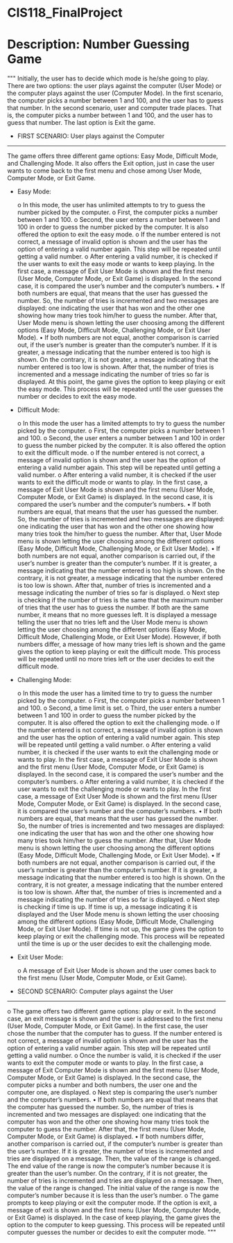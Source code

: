 # CIS118_FinalProject
# Description: Number Guessing Game

""" 
Initially, the user has to decide which mode is he/she going to play. There are two options: 
the user plays against the computer (User Mode) or the computer plays against the user (Computer 
Mode). In the first scenario, the computer picks a number between 1 and 100, and the user has to 
guess that number. In the second scenario, user and computer trade places. That is, the computer 
picks a number between 1 and 100, and the user has to guess that number. The last option is Exit 
the game.


* FIRST SCENARIO: User plays against the Computer
-----------------------------------------------------
The game offers three different game options: Easy Mode, Difficult Mode, and Challenging Mode. 
It also offers the Exit option, just in case the user wants to come back to the first menu and 
chose among User Mode, Computer Mode, or Exit Game.

-   Easy Mode:

    o   In this mode, the user has unlimited attempts to try to guess the number picked by the 
        computer.
    o   First, the computer picks a number between 1 and 100.
    o   Second, the user enters a number between 1 and 100 in order to guess the number picked by 
        the computer. It is also offered the option to exit the easy mode.
    o   If the number entered is not correct, a message of invalid option is shown and the user 
        has the option of entering a valid number again.  This step will be repeated until getting 
        a valid number.
    o   After entering a valid number, it is checked if the user wants to exit the easy mode or wants 
        to keep playing. In the first case, a message of Exit User Mode is shown and the first menu 
        (User Mode, Computer Mode, or Exit Game) is displayed. In the second case, it is compared the 
        user’s number and the computer’s numbers. 
        •   If both numbers are equal, that means that the user has guessed the number. So, the number 
            of tries is incremented and two messages are displayed: one indicating the user that has 
            won and the other one showing how many tries took him/her to guess the number. After that, 
            User Mode menu is shown letting the user choosing among the different options (Easy Mode, 
            Difficult Mode, Challenging Mode, or Exit User Mode). 
        •   If both numbers are not equal, another comparison is carried out, if the user’s number is 
            greater than the computer’s number. If it is greater, a message indicating that the number 
            entered is too high is shown. On the contrary, it is not greater, a message indicating that 
            the number entered is too low is shown. After that, the number of tries is incremented and 
            a message indicating the number of tries so far is displayed. At this point, the game gives 
            the option to keep playing or exit the easy mode. This process will be repeated until the 
            user guesses the number or decides to exit the easy mode.

-   Difficult Mode:

    o   In this mode the user has a limited attempts to try to guess the number picked by the computer.
    o   First, the computer picks a number between 1 and 100.
    o   Second, the user enters a number between 1 and 100 in order to guess the number picked by the 
        computer. It is also offered the option to exit the difficult mode.
    o   If the number entered is not correct, a message of invalid option is shown and the user has 
        the option of entering a valid number again.  This step will be repeated until getting a valid 
        number.
    o   After entering a valid number, it is checked if the user wants to exit the difficult mode or 
        wants to play. In the first case, a message of Exit User Mode is shown and the first menu (User 
        Mode, Computer Mode, or Exit Game) is displayed. In the second case, it is compared the user’s 
        number and the computer’s numbers. 
        •   If both numbers are equal, that means that the user has guessed the number. So, the number 
            of tries is incremented and two messages are displayed: one indicating the user that has 
            won and the other one showing how many tries took the him/her to guess the number. After 
            that, User Mode menu is shown letting the user choosing among the different options (Easy 
            Mode, Difficult Mode, Challenging Mode, or Exit User Mode). 
        •   If both numbers are not equal, another comparison is carried out, if the user’s number is 
            greater than the computer’s number. If it is greater, a message indicating that the number 
            entered is too high is shown. On the contrary, it is not greater, a message indicating that 
            the number entered is too low is shown. After that, number of tries is incremented and a 
            message indicating the number of tries so far is displayed. 
    o   Next step is checking if the number of tries is the same that the maximum number of tries that 
        the user has to guess the number.  If both are the same number, it means that no more guesses 
        left. It is displayed a message telling the user that no tries left and the User Mode menu is 
        shown letting the user choosing among the different options (Easy Mode, Difficult Mode, 
        Challenging Mode, or Exit User Mode). However, if both numbers differ, a message of how many 
        tries left is shown and the game gives the option to keep playing or exit the difficult mode. 
        This process will be repeated until no more tries left or the user decides to exit the difficult 
        mode.

-   Challenging Mode:

    o   In this mode the user has a limited time to try to guess the number picked by the computer.
    o   First, the computer picks a number between 1 and 100.
    o   Second, a time limit is set.
    o   Third, the user enters a number between 1 and 100 in order to guess the number picked by the 
        computer. It is also offered the option to exit the challenging mode.
    o   If the number entered is not correct, a message of invalid option is shown and the user has 
        the option of entering a valid number again.  This step will be repeated until getting a valid 
        number.
    o   After entering a valid number, it is checked if the user wants to exit the challenging mode or 
        wants to play. In the first case, a message of Exit User Mode is shown and the first menu (User 
        Mode, Computer Mode, or Exit Game) is displayed. In the second case, it is compared the user’s 
        number and the computer’s numbers. 
    o   After entering a valid number, it is checked if the user wants to exit the challenging mode or 
        wants to play. In the first case, a message of Exit User Mode is shown and the first menu (User 
        Mode, Computer Mode, or Exit Game) is displayed. In the second case, it is compared the user’s 
        number and the computer’s numbers. 
        •   If both numbers are equal, that means that the user has guessed the number. So, the number 
            of tries is incremented and two messages are displayed: one indicating the user that has won 
            and the other one showing how many tries took him/her to guess the number. After that, User 
            Mode menu is shown letting the user choosing among the different options (Easy Mode, Difficult 
            Mode, Challenging Mode, or Exit User Mode). 
        •   If both numbers are not equal, another comparison is carried out, if the user’s number is 
            greater than the computer’s number. If it is greater, a message indicating that the number 
            entered is too high is shown. On the contrary, it is not greater, a message indicating that 
            the number entered is too low is shown. After that, the number of tries is incremented and a 
            message indicating the number of tries so far is displayed. 
    o   Next step is checking if time is up.  If time is up, a message indicating it is displayed and 
        the User Mode menu is shown letting the user choosing among the different options (Easy Mode, 
        Difficult Mode, Challenging Mode, or Exit User Mode). If time is not up, the game gives the option 
        to keep playing or exit the challenging mode. This process will be repeated until the time is up 
        or the user decides to exit the challenging mode.

-   Exit User Mode:

    o   A message of Exit User Mode is shown and the user comes back to the first menu (User Mode, 
        Computer Mode, or Exit Game).


* SECOND SCENARIO: Computer plays against the User
------------------------------------------------------
o   The game offers two different game options: play or exit. In the second case, an exit message is shown 
    and the user is addressed to the first menu (User Mode, Computer Mode, or Exit Game). In the first case, 
    the user chose the number that the computer has to guess. If the number entered is not correct, a message 
    of invalid option is shown and the user has the option of entering a valid number again.  This step will 
    be repeated until getting a valid number.
o   Once the number is valid, it is checked if the user wants to exit the computer mode or wants to play. In 
    the first case, a message of Exit Computer Mode is shown and the first menu (User Mode, Computer Mode, or 
    Exit Game) is displayed. In the second case, the computer picks a number and both numbers, the user one 
    and the computer one, are displayed. 
o   Next step is comparing the user’s number and the computer’s numbers. 
    •   If both numbers are equal that means that the computer has guessed the number. So, the number of tries 
        is incremented and two messages are displayed: one indicating that the computer has won and the other 
        one showing how many tries took the computer to guess the number. After that, the first menu (User Mode, 
        Computer Mode, or Exit Game) is displayed.
    •   If both numbers differ, another comparison is carried out, if the computer’s number is greater than the 
        user’s number. If it is greater, the number of tries is incremented and tries are displayed on a message. 
        Then, the value of the range is changed. The end value of the range is now the computer’s number because 
        it is greater than the user’s number.
        On the contrary, if it is not greater, the number of tries is incremented and tries are displayed on a 
        message. Then, the value of the range is changed. The initial value of the range is now the computer’s 
        number because it is less than the user’s number.
o   The game prompts to keep playing or exit the computer mode. If the option is exit, a message of exit is shown 
    and the first menu (User Mode, Computer Mode, or Exit Game) is displayed. In the case of keep playing, the 
    game gives the option to the computer to keep guessing. This process will be repeated until computer guesses 
    the number or decides to exit the computer mode.
"""
